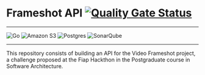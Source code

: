 # Frameshot API  [![Quality Gate Status](https://sonarcloud.io/api/project_badges/measure?project=gabrielgaava_frameshot-api&metric=alert_status)](https://sonarcloud.io/summary/new_code?id=gabrielgaava_frameshot-api)
___
![Go](https://img.shields.io/badge/go-%2300ADD8.svg?style=for-the-badge&logo=go&logoColor=white)
![Amazon S3](https://img.shields.io/badge/Amazon%20S3-FF9900?style=for-the-badge&logo=amazons3&logoColor=white)
![Postgres](https://img.shields.io/badge/postgres-%23316192.svg?style=for-the-badge&logo=postgresql&logoColor=white)
![SonarQube](https://img.shields.io/badge/SonarQube-black?style=for-the-badge&logo=sonarqube&logoColor=4E9BCD)
___

This repository consists of building an API for the Video Frameshot project, 
a challenge proposed at the Fiap Hackthon in the Postgraduate course in 
Software Architecture.

